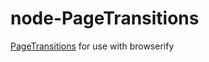 node-PageTransitions
====================

[PageTransitions](https://github.com/codrops/PageTransitions) for use with browserify
